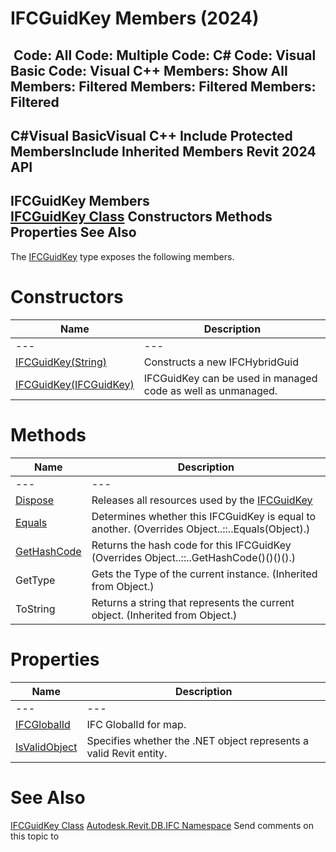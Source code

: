# IFCGuidKey Members (2024)

﻿
 Code: All Code: Multiple Code: C# Code: Visual Basic Code: Visual C++  Members: Show All Members: Filtered Members: Filtered Members: Filtered   
---  
C#Visual BasicVisual C++
Include Protected MembersInclude Inherited Members
Revit 2024 API  
---  
IFCGuidKey Members  
[IFCGuidKey Class](7dc686ab-07b2-c18e-4893-14506aad2e1c.md "IFCGuidKey Class") Constructors Methods Properties See Also  
---  
The [IFCGuidKey](7dc686ab-07b2-c18e-4893-14506aad2e1c.md "IFCGuidKey Class") type exposes the following members.
# Constructors
| Name | Description |
| --- | --- |
| --- | --- | --- |
| [IFCGuidKey(String)](1d05b4c6-589a-7b28-e94a-f53ce2a8415c.md "IFCGuidKey Constructor \(String\)") | Constructs a new IFCHybridGuid |
| [IFCGuidKey(IFCGuidKey)](20626e5a-9b2c-7281-2645-357cec7f6481.md "IFCGuidKey Constructor \(IFCGuidKey\)") | IFCGuidKey can be used in managed code as well as unmanaged. |

# Methods
| Name | Description |
| --- | --- |
| --- | --- | --- |
| [Dispose](8fc43515-a010-ab17-a0a8-833693853a65.md "Dispose Method") | Releases all resources used by the [IFCGuidKey](7dc686ab-07b2-c18e-4893-14506aad2e1c.md "IFCGuidKey Class") |
| [Equals](98e0f031-e103-89a6-2ae7-de8c1bded6cd.md "Equals Method") | Determines whether this IFCGuidKey is equal to another.  (Overrides Object..::..Equals(Object).) |
| [GetHashCode](41da953f-4cda-b0f3-cb34-a0016c7a07bc.md "GetHashCode Method") | Returns the hash code for this IFCGuidKey  (Overrides Object..::..GetHashCode()()()().) |
| GetType | Gets the Type of the current instance. (Inherited from Object.) |
| ToString | Returns a string that represents the current object. (Inherited from Object.) |

# Properties
| Name | Description |
| --- | --- |
| --- | --- | --- |
| [IFCGlobalId](de2ce671-4951-8035-9538-2e397577e39e.md "IFCGlobalId Property") | IFC GlobalId for map. |
| [IsValidObject](714a3671-c3db-3e1b-5540-030514244f6a.md "IsValidObject Property") | Specifies whether the .NET object represents a valid Revit entity. |

# See Also
[IFCGuidKey Class](7dc686ab-07b2-c18e-4893-14506aad2e1c.md "IFCGuidKey Class")
[Autodesk.Revit.DB.IFC Namespace](b823fafb-1ba1-896b-4097-142c2817ce74.md "Autodesk.Revit.DB.IFC Namespace")
Send comments on this topic to 